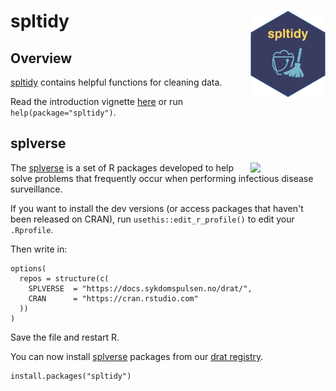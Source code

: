 # spltidy <a href="https://docs.sykdomspulsen.no/spltidy"><img src="man/figures/logo.png" align="right" width="120" /></a>

## Overview 

[spltidy](https://docs.sykdomspulsen.no/spltidy) contains helpful functions for cleaning data.

Read the introduction vignette [here](http://docs.sykdomspulsen.no/spltidy/articles/spltidy.html) or run `help(package="spltidy")`.

## splverse

<a href="https://docs.sykdomspulsen.no/packages"><img src="https://docs.sykdomspulsen.no/packages/splverse.png" align="right" width="120" /></a>

The [splverse](https://docs.sykdomspulsen.no/packages) is a set of R packages developed to help solve problems that frequently occur when performing infectious disease surveillance.

If you want to install the dev versions (or access packages that haven't been released on CRAN), run `usethis::edit_r_profile()` to edit your `.Rprofile`. 

Then write in:

```
options(
  repos = structure(c(
    SPLVERSE  = "https://docs.sykdomspulsen.no/drat/",
    CRAN      = "https://cran.rstudio.com"
  ))
)
```

Save the file and restart R.

You can now install [splverse](https://docs.sykdomspulsen.no/packages) packages from our [drat registry](https://docs.sykdomspulsen.no/drat).

```
install.packages("spltidy")
```

